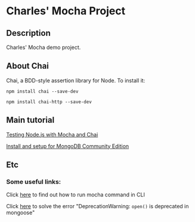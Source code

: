 # Charles' Mocha Project

## Description
Charles' Mocha demo project.

## About Chai
Chai, a BDD-style assertion library for Node. To install it:

`npm install chai --save-dev`

`npm install chai-http --save-dev`

## Main tutorial
[Testing Node.js with Mocha and Chai](http://mherman.org/blog/2015/09/10/testing-node-js-with-mocha-and-chai/)

[Install and setup for MongoDB Community Edition](https://docs.mongodb.com/manual/tutorial/install-mongodb-on-windows/#run-mongodb-community-edition)
## Etc
### Some useful links:
Click [here](https://github.com/mochajs/mocha/issues/2895) to find out how to run mocha command in CLI

Click [here](https://github.com/Automattic/mongoose/issues/5399) to solve the error "DeprecationWarning: `open()` is deprecated in mongoose"